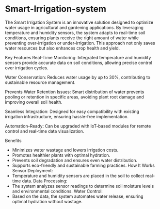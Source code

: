 # Smart-Irrigation-system
The Smart Irrigation System is an innovative solution designed to optimize water usage in agricultural and gardening applications. By leveraging temperature and humidity sensors, the system adapts to real-time soil conditions, ensuring plants receive the right amount of water while preventing over-irrigation or under-irrigation. This approach not only saves water resources but also enhances crop health and yield.

Key Features
Real-Time Monitoring:
Integrated temperature and humidity sensors provide accurate data on soil conditions, allowing precise control over irrigation cycles.

Water Conservation:
Reduces water usage by up to 30%, contributing to sustainable resource management.

Prevents Water Retention Issues:
Smart distribution of water prevents pooling or retention in specific areas, avoiding plant root damage and improving overall soil health.

Seamless Integration:
Designed for easy compatibility with existing irrigation infrastructure, ensuring hassle-free implementation.

Automation-Ready:
Can be upgraded with IoT-based modules for remote control and real-time data visualization.

Benefits
- Minimizes water wastage and lowers irrigation costs.
- Promotes healthier plants with optimal hydration.
- Prevents soil degradation and ensures even water distribution.
- Supports eco-friendly and sustainable farming practices.
How It Works
 Sensor Deployment:
- Temperature and humidity sensors are placed in the soil to collect real-time data.
 Data Processing:
- The system analyzes sensor readings to determine soil moisture levels and environmental conditions.
 Water Control:
- Based on the data, the system automates water release, ensuring optimal hydration without wastage.
